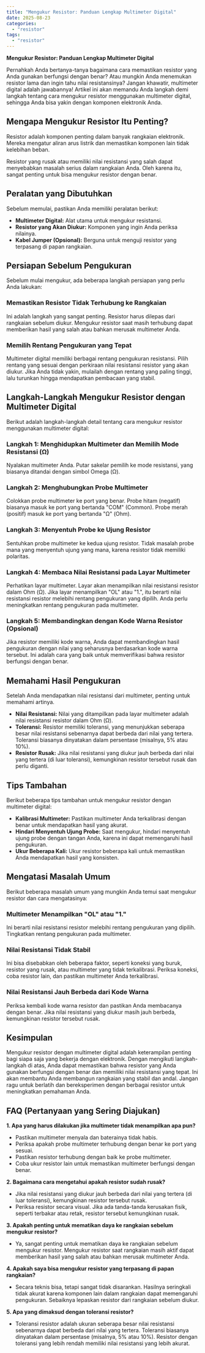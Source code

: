```yaml
---
title: "Mengukur Resistor: Panduan Lengkap Multimeter Digital"
date: 2025-08-23
categories: 
  - "resistor"
tags: 
  - "resistor"
---
```


**Mengukur Resistor: Panduan Lengkap Multimeter Digital**

Pernahkah Anda bertanya-tanya bagaimana cara memastikan resistor yang Anda gunakan berfungsi dengan benar? Atau mungkin Anda menemukan resistor lama dan ingin tahu nilai resistansinya? Jangan khawatir, multimeter digital adalah jawabannya! Artikel ini akan memandu Anda langkah demi langkah tentang cara mengukur resistor menggunakan multimeter digital, sehingga Anda bisa yakin dengan komponen elektronik Anda.

## Mengapa Mengukur Resistor Itu Penting?

Resistor adalah komponen penting dalam banyak rangkaian elektronik. Mereka mengatur aliran arus listrik dan memastikan komponen lain tidak kelebihan beban.

Resistor yang rusak atau memiliki nilai resistansi yang salah dapat menyebabkan masalah serius dalam rangkaian Anda. Oleh karena itu, sangat penting untuk bisa mengukur resistor dengan benar.

## Peralatan yang Dibutuhkan

Sebelum memulai, pastikan Anda memiliki peralatan berikut:

- **Multimeter Digital:** Alat utama untuk mengukur resistansi.
- **Resistor yang Akan Diukur:** Komponen yang ingin Anda periksa nilainya.
- **Kabel Jumper (Opsional):** Berguna untuk menguji resistor yang terpasang di papan rangkaian.

## Persiapan Sebelum Pengukuran

Sebelum mulai mengukur, ada beberapa langkah persiapan yang perlu Anda lakukan:

### Memastikan Resistor Tidak Terhubung ke Rangkaian

Ini adalah langkah yang sangat penting. Resistor harus dilepas dari rangkaian sebelum diukur. Mengukur resistor saat masih terhubung dapat memberikan hasil yang salah atau bahkan merusak multimeter Anda.

### Memilih Rentang Pengukuran yang Tepat

Multimeter digital memiliki berbagai rentang pengukuran resistansi. Pilih rentang yang sesuai dengan perkiraan nilai resistansi resistor yang akan diukur. Jika Anda tidak yakin, mulailah dengan rentang yang paling tinggi, lalu turunkan hingga mendapatkan pembacaan yang stabil.

## Langkah-Langkah Mengukur Resistor dengan Multimeter Digital

Berikut adalah langkah-langkah detail tentang cara mengukur resistor menggunakan multimeter digital:

### Langkah 1: Menghidupkan Multimeter dan Memilih Mode Resistansi (Ω)

Nyalakan multimeter Anda. Putar sakelar pemilih ke mode resistansi, yang biasanya ditandai dengan simbol Omega (Ω).

### Langkah 2: Menghubungkan Probe Multimeter

Colokkan probe multimeter ke port yang benar. Probe hitam (negatif) biasanya masuk ke port yang bertanda "COM" (Common). Probe merah (positif) masuk ke port yang bertanda "Ω" (Ohm).

### Langkah 3: Menyentuh Probe ke Ujung Resistor

Sentuhkan probe multimeter ke kedua ujung resistor. Tidak masalah probe mana yang menyentuh ujung yang mana, karena resistor tidak memiliki polaritas.

### Langkah 4: Membaca Nilai Resistansi pada Layar Multimeter

Perhatikan layar multimeter. Layar akan menampilkan nilai resistansi resistor dalam Ohm (Ω). Jika layar menampilkan "OL" atau "1.", itu berarti nilai resistansi resistor melebihi rentang pengukuran yang dipilih. Anda perlu meningkatkan rentang pengukuran pada multimeter.

### Langkah 5: Membandingkan dengan Kode Warna Resistor (Opsional)

Jika resistor memiliki kode warna, Anda dapat membandingkan hasil pengukuran dengan nilai yang seharusnya berdasarkan kode warna tersebut. Ini adalah cara yang baik untuk memverifikasi bahwa resistor berfungsi dengan benar.

## Memahami Hasil Pengukuran

Setelah Anda mendapatkan nilai resistansi dari multimeter, penting untuk memahami artinya.

- **Nilai Resistansi:** Nilai yang ditampilkan pada layar multimeter adalah nilai resistansi resistor dalam Ohm (Ω).
- **Toleransi:** Resistor memiliki toleransi, yang menunjukkan seberapa besar nilai resistansi sebenarnya dapat berbeda dari nilai yang tertera. Toleransi biasanya dinyatakan dalam persentase (misalnya, 5% atau 10%).
- **Resistor Rusak:** Jika nilai resistansi yang diukur jauh berbeda dari nilai yang tertera (di luar toleransi), kemungkinan resistor tersebut rusak dan perlu diganti.

## Tips Tambahan

Berikut beberapa tips tambahan untuk mengukur resistor dengan multimeter digital:

- **Kalibrasi Multimeter:** Pastikan multimeter Anda terkalibrasi dengan benar untuk mendapatkan hasil yang akurat.
- **Hindari Menyentuh Ujung Probe:** Saat mengukur, hindari menyentuh ujung probe dengan tangan Anda, karena ini dapat memengaruhi hasil pengukuran.
- **Ukur Beberapa Kali:** Ukur resistor beberapa kali untuk memastikan Anda mendapatkan hasil yang konsisten.

## Mengatasi Masalah Umum

Berikut beberapa masalah umum yang mungkin Anda temui saat mengukur resistor dan cara mengatasinya:

### Multimeter Menampilkan "OL" atau "1."

Ini berarti nilai resistansi resistor melebihi rentang pengukuran yang dipilih. Tingkatkan rentang pengukuran pada multimeter.

### Nilai Resistansi Tidak Stabil

Ini bisa disebabkan oleh beberapa faktor, seperti koneksi yang buruk, resistor yang rusak, atau multimeter yang tidak terkalibrasi. Periksa koneksi, coba resistor lain, dan pastikan multimeter Anda terkalibrasi.

### Nilai Resistansi Jauh Berbeda dari Kode Warna

Periksa kembali kode warna resistor dan pastikan Anda membacanya dengan benar. Jika nilai resistansi yang diukur masih jauh berbeda, kemungkinan resistor tersebut rusak.

## Kesimpulan

Mengukur resistor dengan multimeter digital adalah keterampilan penting bagi siapa saja yang bekerja dengan elektronik. Dengan mengikuti langkah-langkah di atas, Anda dapat memastikan bahwa resistor yang Anda gunakan berfungsi dengan benar dan memiliki nilai resistansi yang tepat. Ini akan membantu Anda membangun rangkaian yang stabil dan andal. Jangan ragu untuk berlatih dan bereksperimen dengan berbagai resistor untuk meningkatkan pemahaman Anda.

## FAQ (Pertanyaan yang Sering Diajukan)

**1\. Apa yang harus dilakukan jika multimeter tidak menampilkan apa pun?**

- Pastikan multimeter menyala dan baterainya tidak habis.
- Periksa apakah probe multimeter terhubung dengan benar ke port yang sesuai.
- Pastikan resistor terhubung dengan baik ke probe multimeter.
- Coba ukur resistor lain untuk memastikan multimeter berfungsi dengan benar.

**2\. Bagaimana cara mengetahui apakah resistor sudah rusak?**

- Jika nilai resistansi yang diukur jauh berbeda dari nilai yang tertera (di luar toleransi), kemungkinan resistor tersebut rusak.
- Periksa resistor secara visual. Jika ada tanda-tanda kerusakan fisik, seperti terbakar atau retak, resistor tersebut kemungkinan rusak.

**3\. Apakah penting untuk mematikan daya ke rangkaian sebelum mengukur resistor?**

- Ya, sangat penting untuk mematikan daya ke rangkaian sebelum mengukur resistor. Mengukur resistor saat rangkaian masih aktif dapat memberikan hasil yang salah atau bahkan merusak multimeter Anda.

**4\. Apakah saya bisa mengukur resistor yang terpasang di papan rangkaian?**

- Secara teknis bisa, tetapi sangat tidak disarankan. Hasilnya seringkali tidak akurat karena komponen lain dalam rangkaian dapat memengaruhi pengukuran. Sebaiknya lepaskan resistor dari rangkaian sebelum diukur.

**5\. Apa yang dimaksud dengan toleransi resistor?**

- Toleransi resistor adalah ukuran seberapa besar nilai resistansi sebenarnya dapat berbeda dari nilai yang tertera. Toleransi biasanya dinyatakan dalam persentase (misalnya, 5% atau 10%). Resistor dengan toleransi yang lebih rendah memiliki nilai resistansi yang lebih akurat.
